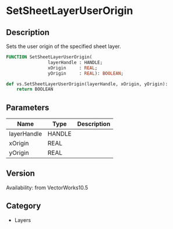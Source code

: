 # SetSheetLayerUserOrigin

## Description
Sets the user origin of the specified sheet layer.

```pascal
FUNCTION SetSheetLayerUserOrigin(
				layerHandle : HANDLE;
				xOrigin     : REAL;
				yOrigin     : REAL): BOOLEAN;
```

```python
def vs.SetSheetLayerUserOrigin(layerHandle, xOrigin, yOrigin):
    return BOOLEAN
```

## Parameters
|Name|Type|Description|
|---|---|---|
|layerHandle|HANDLE|   |
|xOrigin|REAL|   |
|yOrigin|REAL|   |

## Version
Availability: from VectorWorks10.5

## Category
* Layers


